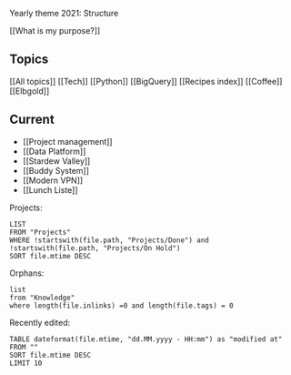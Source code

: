 Yearly theme 2021: Structure

[[What is my purpose?]]

## Topics
[[All topics]]
[[Tech]] [[Python]] [[BigQuery]]
[[Recipes index]]
[[Coffee]] [[Elbgold]]

## Current
- [[Project management]]
- [[Data Platform]]
- [[Stardew Valley]]
- [[Buddy System]]
- [[Modern VPN]]
- [[Lunch Liste]]

Projects:
```dataview
LIST
FROM "Projects"
WHERE !startswith(file.path, "Projects/Done") and !startswith(file.path, "Projects/On Hold")
SORT file.mtime DESC
```


Orphans:
```dataview
list
from "Knowledge"
where length(file.inlinks) =0 and length(file.tags) = 0
```

Recently edited:
```dataview
TABLE dateformat(file.mtime, "dd.MM.yyyy - HH:mm") as "modified at"
FROM ""
SORT file.mtime DESC
LIMIT 10
```
